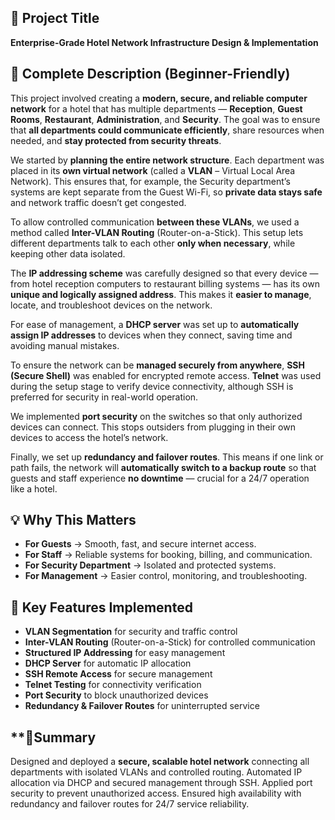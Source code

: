 
## **📡 Project Title**

**Enterprise-Grade Hotel Network Infrastructure Design & Implementation**



## **📝 Complete Description (Beginner-Friendly)**

This project involved creating a **modern, secure, and reliable computer network** for a hotel that has multiple departments — **Reception**, **Guest Rooms**, **Restaurant**, **Administration**, and **Security**. The goal was to ensure that **all departments could communicate efficiently**, share resources when needed, and **stay protected from security threats**.

We started by **planning the entire network structure**. Each department was placed in its **own virtual network** (called a **VLAN** – Virtual Local Area Network). This ensures that, for example, the Security department’s systems are kept separate from the Guest Wi-Fi, so **private data stays safe** and network traffic doesn’t get congested.

To allow controlled communication **between these VLANs**, we used a method called **Inter-VLAN Routing** (Router-on-a-Stick). This setup lets different departments talk to each other **only when necessary**, while keeping other data isolated.

The **IP addressing scheme** was carefully designed so that every device — from hotel reception computers to restaurant billing systems — has its own **unique and logically assigned address**. This makes it **easier to manage**, locate, and troubleshoot devices on the network.

For ease of management, a **DHCP server** was set up to **automatically assign IP addresses** to devices when they connect, saving time and avoiding manual mistakes.

To ensure the network can be **managed securely from anywhere**, **SSH (Secure Shell)** was enabled for encrypted remote access. **Telnet** was used during the setup stage to verify device connectivity, although SSH is preferred for security in real-world operation.

We implemented **port security** on the switches so that only authorized devices can connect. This stops outsiders from plugging in their own devices to access the hotel’s network.

Finally, we set up **redundancy and failover routes**. This means if one link or path fails, the network will **automatically switch to a backup route** so that guests and staff experience **no downtime** — crucial for a 24/7 operation like a hotel.



## **💡 Why This Matters**

* **For Guests** → Smooth, fast, and secure internet access.
* **For Staff** → Reliable systems for booking, billing, and communication.
* **For Security Department** → Isolated and protected systems.
* **For Management** → Easier control, monitoring, and troubleshooting.



## **📌 Key Features Implemented**

* **VLAN Segmentation** for security and traffic control
* **Inter-VLAN Routing** (Router-on-a-Stick) for controlled communication
* **Structured IP Addressing** for easy management
* **DHCP Server** for automatic IP allocation
* **SSH Remote Access** for secure management
* **Telnet Testing** for connectivity verification
* **Port Security** to block unauthorized devices
* **Redundancy & Failover Routes** for uninterrupted service



## **📜Summary

Designed and deployed a **secure, scalable hotel network** connecting all departments with isolated VLANs and controlled routing. Automated IP allocation via DHCP and secured management through SSH. Applied port security to prevent unauthorized access. Ensured high availability with redundancy and failover routes for 24/7 service reliability.

